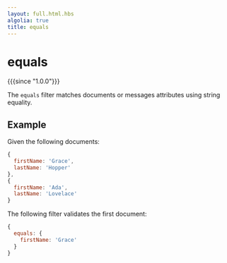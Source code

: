 ```yaml
---
layout: full.html.hbs
algolia: true
title: equals
---
```


# equals

{{{since "1.0.0"}}}

The `equals` filter matches documents or messages attributes using string equality.

## Example

Given the following documents:

```javascript
{
  firstName: 'Grace',
  lastName: 'Hopper'
},
{
  firstName: 'Ada',
  lastName: 'Lovelace'
}
```

The following filter validates the first document:

```javascript
{
  equals: {
    firstName: 'Grace'
  }
}
```
